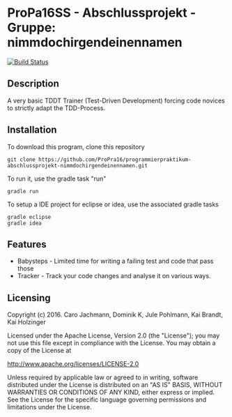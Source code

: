 # ProPa16SS - Abschlussprojekt - Gruppe: nimmdochirgendeinennamen
[![Build Status](https://travis-ci.org/ProPra16/programmierpraktikum-abschlussprojekt-nimmdochirgendeinennamen.svg?branch=master)](https://travis-ci.org/ProPra16/programmierpraktikum-abschlussprojekt-nimmdochirgendeinennamen)

## Description

A very basic TDDT Trainer (Test-Driven Development) forcing code novices to strictly adapt the TDD-Process.

## Installation

To download this program, clone this repository
```shell
git clone https://github.com/ProPra16/programmierpraktikum-abschlussprojekt-nimmdochirgendeinennamen.git
```

To run it, use the gradle task "run"
```shell
gradle run
```

To setup a IDE project for eclipse or idea, use the associated gradle tasks
```shell
gradle eclipse
gradle idea
```

## Features
* Babysteps - Limited time for writing a failing test and code that pass those
* Tracker - Track your code changes and analyse it on various ways.

## Licensing

Copyright (c) 2016. Caro Jachmann, Dominik K, Jule Pohlmann, Kai Brandt, Kai Holzinger

Licensed under the Apache License, Version 2.0 (the "License"); you may not use this file except in compliance with the License. You may obtain a copy of the License at

http://www.apache.org/licenses/LICENSE-2.0

Unless required by applicable law or agreed to in writing, software distributed under the License is distributed on an "AS IS" BASIS, WITHOUT WARRANTIES OR CONDITIONS OF ANY KIND, either express or implied. See the License for the specific language governing permissions and limitations under the License.
